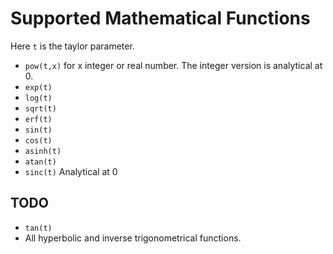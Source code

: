 # Supported Mathematical Functions #
Here `t` is the taylor parameter.

  * `pow(t,x)` for x integer or real number. The integer version is analytical at 0.
  * `exp(t)`
  * `log(t)`
  * `sqrt(t)`
  * `erf(t)`
  * `sin(t)`
  * `cos(t)`
  * `asinh(t)`
  * `atan(t)`
  * `sinc(t)` Analytical at 0

## TODO ##
  * `tan(t)`
  * All hyperbolic and inverse trigonometrical functions.